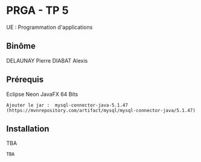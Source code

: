 # PRGA - TP 5

UE : Programmation d'applications

## Binôme

DELAUNAY Pierre
DIABAT Alexis


## Prérequis

Eclipse Neon JavaFX 64 Bits

```
Ajouter le jar :  mysql-connector-java-5.1.47 (https://mvnrepository.com/artifact/mysql/mysql-connector-java/5.1.47)
```

## Installation

TBA

```
TBA
```
